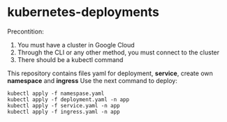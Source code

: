 # kubernetes-deployments
Precontition: 
1. You must have a cluster in Google Cloud
2. Through the CLI or any other method, you must connect to the cluster
3. There should be a kubectl command

This repository contains files yaml for deployment, **service**, create own **namespace** and **ingress**
Use the next command to deploy:
```
kubectl apply -f namespase.yaml
kubectl apply -f deployment.yaml -n app
kubectl apply -f service.yaml -n app
kubectl apply -f ingress.yaml -n app
```

